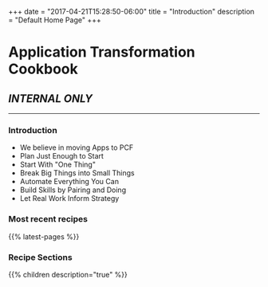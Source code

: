 +++
date = "2017-04-21T15:28:50-06:00"
title = "Introduction"
description = "Default Home Page"
+++

# Application Transformation Cookbook

## _**INTERNAL ONLY**_
---

### Introduction
- We believe in moving Apps to PCF
- Plan Just Enough to Start
- Start With "One Thing"
- Break Big Things into Small Things
- Automate Everything You Can
- Build Skills by Pairing and Doing
- Let Real Work Inform Strategy

### Most recent recipes
{{% latest-pages  %}}

### Recipe Sections
{{% children description="true"  %}}
